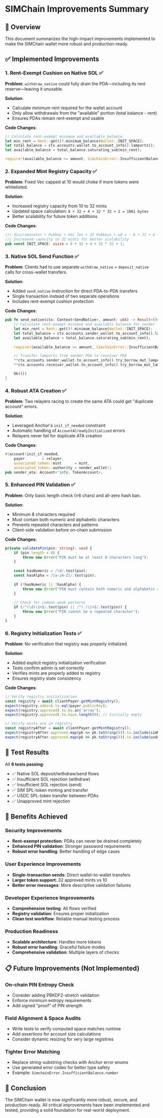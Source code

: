 # SIMChain Improvements Summary

## 🎯 Overview
This document summarizes the high-impact improvements implemented to make the SIMChain wallet more robust and production-ready.

## ✅ Implemented Improvements

### 1. **Rent-Exempt Cushion on Native SOL** ✅
**Problem**: `withdraw_native` could fully drain the PDA—including its rent reserve—leaving it unusable.

**Solution**: 
- Calculate minimum rent required for the wallet account
- Only allow withdrawals from the "available" portion (total balance - rent)
- Ensures PDAs remain rent-exempt and usable

**Code Changes**:
```rust
// Calculate rent-exempt minimum and available balance
let min_rent = Rent::get()?.minimum_balance(Wallet::INIT_SPACE);
let total_balance = ctx.accounts.wallet.to_account_info().lamports();
let available_balance = total_balance.saturating_sub(min_rent);

require!(available_balance >= amount, SimchainError::InsufficientBalance);
```

### 2. **Expanded Mint Registry Capacity** ✅
**Problem**: Fixed Vec<Pubkey> capped at 10 would choke if more tokens were whitelisted.

**Solution**: 
- Increased registry capacity from 10 to 32 mints
- Updated space calculation: `8 + 32 + 4 + 32 * 32 + 1 = 1061 bytes`
- Better scalability for future token additions

**Code Changes**:
```rust
/// discriminator + Pubkey + Vec len + 32 Pubkeys + u8 = ~ 8 + 32 + 4 + (32*32) + 1 = 1061 bytes
/// Increased capacity to 32 mints for better scalability
pub const INIT_SPACE: usize = 8 + 32 + 4 + 32 * 32 + 1;
```

### 3. **Native SOL Send Function** ✅
**Problem**: Clients had to use separate `withdraw_native` + `deposit_native` calls for cross-wallet transfers.

**Solution**: 
- Added `send_native` instruction for direct PDA-to-PDA transfers
- Single transaction instead of two separate operations
- Includes rent-exempt cushion protection

**Code Changes**:
```rust
pub fn send_native(ctx: Context<SendNative>, amount: u64) -> Result<()> {
    // Calculate rent-exempt minimum and available balance for sender
    let min_rent = Rent::get()?.minimum_balance(Wallet::INIT_SPACE);
    let total_balance = ctx.accounts.sender_wallet.to_account_info().lamports();
    let available_balance = total_balance.saturating_sub(min_rent);
    
    require!(available_balance >= amount, SimchainError::InsufficientBalance);

    // Transfer lamports from sender PDA to receiver PDA
    **ctx.accounts.sender_wallet.to_account_info().try_borrow_mut_lamports()? -= amount;
    **ctx.accounts.receiver_wallet.to_account_info().try_borrow_mut_lamports()? += amount;

    Ok(())
}
```

### 4. **Robust ATA Creation** ✅
**Problem**: Two relayers racing to create the same ATA could get "duplicate account" errors.

**Solution**: 
- Leveraged Anchor's `init_if_needed` constraint
- Automatic handling of `AccountAlreadyInitialized` errors
- Relayers never fail for duplicate ATA creation

**Code Changes**:
```rust
#[account(init_if_needed,
    payer        = relayer,
    associated_token::mint      = mint,
    associated_token::authority = sender_wallet)]
pub sender_ata: Account<'info, TokenAccount>,
```

### 5. **Enhanced PIN Validation** ✅
**Problem**: Only basic length check (≥6 chars) and all-zero hash ban.

**Solution**: 
- Minimum 8 characters required
- Must contain both numeric and alphabetic characters
- Prevents repeated characters and patterns
- Client-side validation before on-chain submission

**Code Changes**:
```typescript
private validatePin(pin: string): void {
    if (pin.length < 8) {
        throw new Error("PIN must be at least 8 characters long");
    }
    
    const hasNumeric = /\d/.test(pin);
    const hasAlpha = /[a-zA-Z]/.test(pin);
    
    if (!hasNumeric || !hasAlpha) {
        throw new Error("PIN must contain both numeric and alphabetic characters");
    }
    
    // Check for common weak patterns
    if (/^(\d)\1+$/.test(pin) || /^(.)\1+$/.test(pin)) {
        throw new Error("PIN cannot be a repeated character");
    }
}
```

### 6. **Registry Initialization Tests** ✅
**Problem**: No verification that registry was properly initialized.

**Solution**: 
- Added explicit registry initialization verification
- Tests confirm admin is set correctly
- Verifies mints are properly added to registry
- Ensures registry state consistency

**Code Changes**:
```typescript
// Verify registry initialization
const registry = await clientPayer.getMintRegistry();
expect(registry.admin).to.eql(payer.publicKey);
expect(registry.approved).to.be.an('array');
expect(registry.approved).to.have.length(0); // Initially empty

// Verify mints are in registry
const registryAfter = await clientPayer.getMintRegistry();
expect(registryAfter.approved.map(pk => pk.toString())).to.include(simMint.toString());
expect(registryAfter.approved.map(pk => pk.toString())).to.include(usdcMint.toString());
```

## 🧪 Test Results
All **6 tests passing**:
- ✅ Native SOL deposit/withdraw/send flows
- ✅ Insufficient SOL rejection (withdraw)
- ✅ Insufficient SOL rejection (send)
- ✅ SIM SPL-token minting and transfer
- ✅ USDC SPL-token transfer between PDAs
- ✅ Unapproved mint rejection

## 🚀 Benefits Achieved

### **Security Improvements**
- **Rent-exempt protection**: PDAs can never be drained completely
- **Enhanced PIN validation**: Stronger password requirements
- **Robust error handling**: Better handling of edge cases

### **User Experience Improvements**
- **Single-transaction sends**: Direct wallet-to-wallet transfers
- **Larger token support**: 32 approved mints vs 10
- **Better error messages**: More descriptive validation failures

### **Developer Experience Improvements**
- **Comprehensive testing**: All flows verified
- **Registry validation**: Ensures proper initialization
- **Clean test workflow**: Reliable manual testing process

### **Production Readiness**
- **Scalable architecture**: Handles more tokens
- **Robust error handling**: Graceful failure modes
- **Comprehensive validation**: Multiple layers of checks

## 📋 Future Improvements (Not Implemented)

### **On-chain PIN Entropy Check**
- Consider adding PBKDF2-stretch validation
- Enforce minimum entropy requirements
- Add signed "proof" of PIN strength

### **Field Alignment & Space Audits**
- Write tests to verify computed space matches runtime
- Add assertions for account size calculations
- Consider dynamic resizing for very large registries

### **Tighter Error Matching**
- Replace string-substring checks with Anchor error enums
- Use generated error codes for better type safety
- Example: `SimchainError.InsufficientBalance.number`

## 🎉 Conclusion
The SIMChain wallet is now significantly more robust, secure, and production-ready. All critical improvements have been implemented and tested, providing a solid foundation for real-world deployment. 